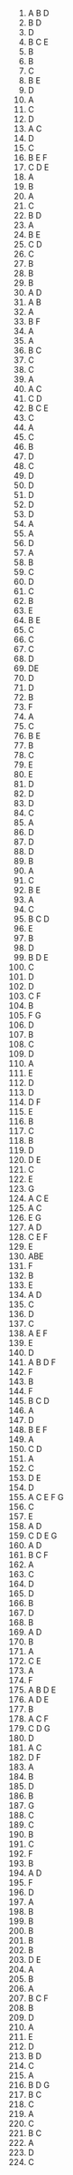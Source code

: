 1. A B D
2. B D
3. D
4. B C E
5. B 
6. B
7. C
8. B E
9. D
10. A
11. C
12. D
13. A C
14. D
15. C
16. B E F
17. C D E
18. A
19. B
20. A
21. C 
22. B D
23. A 
24. B E 
25. C D 
26. C
27. B
28. B
28. B
30. A D
31. A B
32. A
33. B F
34. A
35. A
36. B C
37. C 
38. C
39. A
40. A C
41. C D
42. B C E
43. C 
44. A
45. C
46. B
47. D 
48. C
49. D
50.  D
51. D
52. D
53. D
54. A
55. A
56. D
57. A
58. B
59. C
60. D
61. C
62. B
63. E
64. B E
65. C
66. C
67. C
68. D
69. DE 
70. D
71. D
72. B
73. F
74. A
75. C
76. B E
77. B 
78. C
79. E 
80. E
81. D
82. D
83. D
84. C
85. A
86. D
87. D
88. D
89. B 
90. A
91. C
92. B E
93. A
94. C
95. B C D
96. E
97. B
98. D
99. B D E
100. C
101. D
102. D
103. C F
104. B
105. F G
106. D
107. B 
108. C
109. D
110. A
111. E
112. D
113. D
114. D F
115. E
116. B
117. C
118. B
119. D
120. D E
121. C
122. E
123. G
124. A C E
125. A C
126. E G
127. A D
128. C E F
129. E
130. ABE
131. F
132. B
133. E
134. A D
135. C
136. D
137. C
138. A E F
139. E
140. D
141. A B D F
142. F
143. B 
144. F
145. B C D 
146. A
147. D
148. B E F
149. A
150. C D
151. A
152. C
153. D E
154. D
155. A C E F G
156. C
157. E
158. A D
159. C D E G
160. A D
161. B C F 
162. A 
163. C
164. D
165. D
166. B
167. D
168. B 
169. A D
170. B 
171. A
172. C E
173. A 
174. F
175. A B D E
176. A D E
177. B
178. A C F
179. C D G
180. D 
181. A C
182. D F
183. A 
184. B
185. D
186. B
187. G
188. C
189. C
190. B
191. C
192. F
193. B
194. A D 
195. F 
196. D
197. A
198. B
199. B
200.	B
201. B
202. B
203. D E
204. A
205. B
206. A
207. B C F
208. B
209. D
210. A 
211. E
212. D
213. B D
214. C 
215. A
216. B D G
217. B C 
218. C 
219. A
220. C
221. B C
222. A
223. D
224. C
